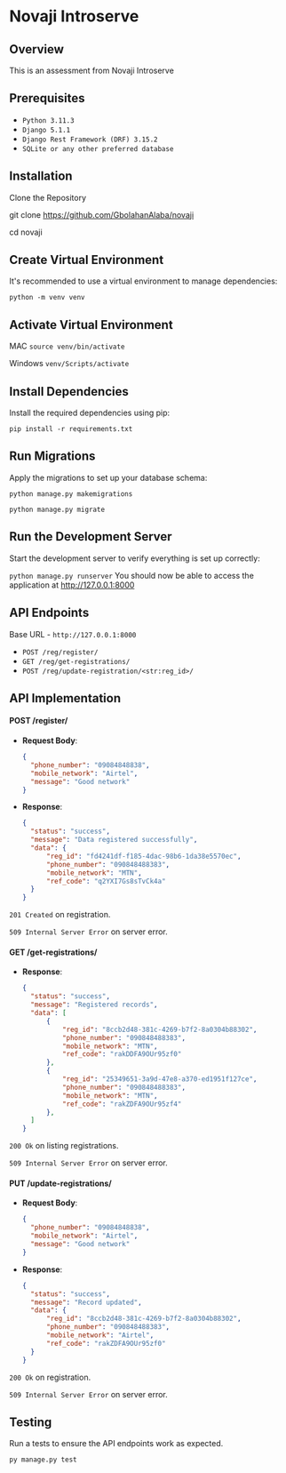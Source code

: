 
# **Novaji Introserve**

## **Overview**

This is an assessment from Novaji Introserve

## **Prerequisites**

- `Python 3.11.3`
- `Django 5.1.1`
- `Django Rest Framework (DRF) 3.15.2`
- `SQLite or any other preferred database`


## **Installation**
Clone the Repository


git clone https://github.com/GbolahanAlaba/novaji

cd novaji


## **Create Virtual Environment**

It's recommended to use a virtual environment to manage dependencies:


`python -m venv venv`

## **Activate Virtual Environment**

MAC `source venv/bin/activate`

Windows `venv/Scripts/activate`

## **Install Dependencies**

Install the required dependencies using pip:

`pip install -r requirements.txt`


## **Run Migrations**

Apply the migrations to set up your database schema:

`python manage.py makemigrations`

`python manage.py migrate`


## **Run the Development Server**
Start the development server to verify everything is set up correctly:

`python manage.py runserver`
You should now be able to access the application at http://127.0.0.1:8000

## **API Endpoints**
Base URL - `http://127.0.0.1:8000`

- `POST /reg/register/`
- `GET /reg/get-registrations/`
- `POST /reg/update-registration/<str:reg_id>/`


## **API Implementation**

#### POST /register/

- **Request Body**:

  ```json
  {
    "phone_number": "09084848838",
    "mobile_network": "Airtel",
    "message": "Good network"
  }

- **Response**:

  ```json
  {
    "status": "success",
    "message": "Data registered successfully",
    "data": {
        "reg_id": "fd4241df-f185-4dac-98b6-1da38e5570ec",
        "phone_number": "090848488383",
        "mobile_network": "MTN",
        "ref_code": "q2YXI7Gs8sTvCk4a"
    }
  }

`201 Created` on registration.

`509 Internal Server Error` on server error.


#### GET /get-registrations/

- **Response**:

  ```json
  {
    "status": "success",
    "message": "Registered records",
    "data": [
        {
            "reg_id": "8ccb2d48-381c-4269-b7f2-8a0304b88302",
            "phone_number": "090848488383",
            "mobile_network": "MTN",
            "ref_code": "rakDDFA9OUr95zf0"
        },
        {
            "reg_id": "25349651-3a9d-47e8-a370-ed1951f127ce",
            "phone_number": "090848488383",
            "mobile_network": "MTN",
            "ref_code": "rakZDFA9OUr95zf4"
        },
    ]
  }

`200 Ok` on listing registrations.

`509 Internal Server Error` on server error.


#### PUT /update-registrations/

- **Request Body**:

  ```json
  {
    "phone_number": "09084848838",
    "mobile_network": "Airtel",
    "message": "Good network"
  }

- **Response**:

  ```json
  {
    "status": "success",
    "message": "Record updated",
    "data": {
        "reg_id": "8ccb2d48-381c-4269-b7f2-8a0304b88302",
        "phone_number": "090848488383",
        "mobile_network": "Airtel",
        "ref_code": "rakZDFA9OUr95zf0"
    }
  }

`200 Ok` on registration.

`509 Internal Server Error` on server error.

## **Testing**
Run a tests to ensure the API endpoints work as expected.

`py manage.py test`